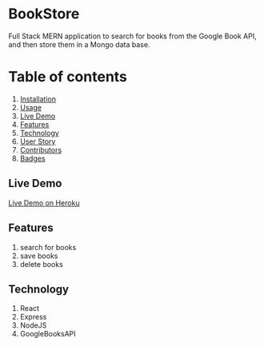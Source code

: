 
# BookStore
Full Stack MERN application to search for books from the Google Book API, and then store them in a Mongo data base.


# Table of contents
1. [Installation](#Installation)
2. [Usage](#Usage)
3. [Live Demo](#Live_Demo)
4. [Features](#Features)
5. [Technology](#Technology)
6. [User Story](#User_Story)
7. [Contributors](#Contributors)
8. [Badges](#Badges)

<a name="Live_Demo"></a>
## Live Demo
<a href="https://bookstore-hub.herokuapp.com/">Live Demo on Heroku</a>

<a name="Features"></a>
## Features
1. search for books
2. save books
3. delete books

<a name="Technology"></a>
## Technology
1.  React
1.  Express
2.  NodeJS
3.  GoogleBooksAPI

